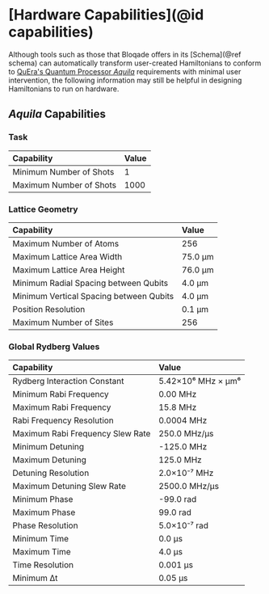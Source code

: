 # [Hardware Capabilities](@id capabilities)

Although tools such as those that Bloqade offers in its [Schema](@ref schema) can automatically transform user-created Hamiltonians to conform to [QuEra's Quantum Processor *Aquila*](https://www.quera.com/aquila) requirements with minimal user intervention, the following information may still be helpful in designing Hamiltonians to run on hardware.

## *Aquila* Capabilities

### Task

| Capability              | Value |
|:------------------------|:------|
| Minimum Number of Shots | 1     |
| Maximum Number of Shots | 1000  |

### Lattice Geometry

| Capability                              | Value   |
|:----------------------------------------|:--------|
| Maximum Number of Atoms                 | 256     |
| Maximum Lattice Area Width              | 75.0 µm |
| Maximum Lattice Area Height             | 76.0 µm |
| Minimum Radial Spacing between Qubits   | 4.0 µm  |
| Minimum Vertical Spacing between Qubits | 4.0 µm  |
| Position Resolution                     | 0.1 µm  |
| Maximum Number of Sites                 | 256     |

### Global Rydberg Values

| Capability                       | Value              |
|:---------------------------------|:-------------------|
| Rydberg Interaction Constant     | 5.42×10⁶ MHz × µm⁶ |
| Minimum Rabi Frequency           | 0.00 MHz           |
| Maximum Rabi Frequency           | 15.8 MHz           |
| Rabi Frequency Resolution        | 0.0004 MHz         |
| Maximum Rabi Frequency Slew Rate | 250.0 MHz/µs       |
| Minimum Detuning                 | -125.0 MHz         |
| Maximum Detuning                 | 125.0 MHz          |
| Detuning Resolution              | 2.0×10⁻⁷ MHz       |
| Maximum Detuning Slew Rate       | 2500.0 MHz/µs      |
| Minimum Phase                    | -99.0 rad          |
| Maximum Phase                    | 99.0 rad           |
| Phase Resolution                 | 5.0×10⁻⁷ rad       |
| Minimum Time                     | 0.0 µs             |
| Maximum Time                     | 4.0 µs             |
| Time Resolution                  | 0.001 µs           |
| Minimum Δt                       | 0.05 µs            |